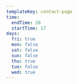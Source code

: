 ```yaml
---
templateKey: contact-page
time:
  endTime: 20
  startTime: 17
days:
  fri: true
  mon: false
  sat: false
  sun: false
  thu: true
  tue: false
  wed: true
---
```


